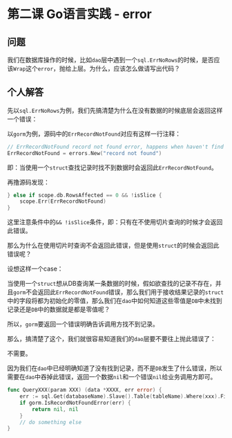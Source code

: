 # 第二课 Go语言实践 - error

## 问题

我们在数据库操作的时候，比如`dao`层中遇到一个`sql.ErrNoRows`的时候，是否应该`Wrap`这个`error`，抛给上层。为什么，应该怎么做请写出代码？

## 个人解答

先以`sql.ErrNoRows`为例，我们先搞清楚为什么在没有数据的时候底层会返回这样一个错误：

以`gorm`为例，源码中的`ErrRecordNotFound`对应有这样一行注释：
```go
// ErrRecordNotFound record not found error, happens when haven't find any matched data when looking up with a struct
ErrRecordNotFound = errors.New("record not found")
```

即：当使用一个`struct`查找记录时找不到数据时会返回此`ErrRecordNotFound`。

再撸源码发现：

```go
} else if scope.db.RowsAffected == 0 && !isSlice {
	scope.Err(ErrRecordNotFound)
}
```

这里注意条件中的`&& !isSlice`条件，即：只有在不使用切片查询的时候才会返回此错误。

那么为什么在使用切片时查询不会返回此错误，但是使用`struct`的时候会返回此错误呢？

设想这样一个case：

当使用一个`struct`想从DB查询某一条数据的时候，假如欲查找的记录不存在，并且`gorm`不会返回此`ErrRecordNotFound`错误，那么我们用于接收结果记录的`struct`中的字段将都为初始化的零值，那么我们在`dao`中如何知道这些零值是`DB`中未找到记录还是`DB`中的数据就是都是零值呢？

所以，`gorm`要返回一个错误明确告诉调用方找不到记录。

那么，搞清楚了这个，我们就很容易知道我们的`dao`层要不要往上抛此错误了：

不需要。

因为我们在`dao`中已经明确知道了没有找到记录，而不是`DB`发生了什么错误，所以需要在`dao`中吞掉此错误，返回一个数据`nil`和一个错误`nil`给业务调用方即可。

```go
func QueryXXX(param XXX) (data *XXXX, err error) {
	err := sql.Get(databaseName).Slave().Table(tableName).Where(xxx).Find(m).Error
	if gorm.IsRecordNotFoundError(err) {
		return nil, nil
	}
	// do something else
}
```

